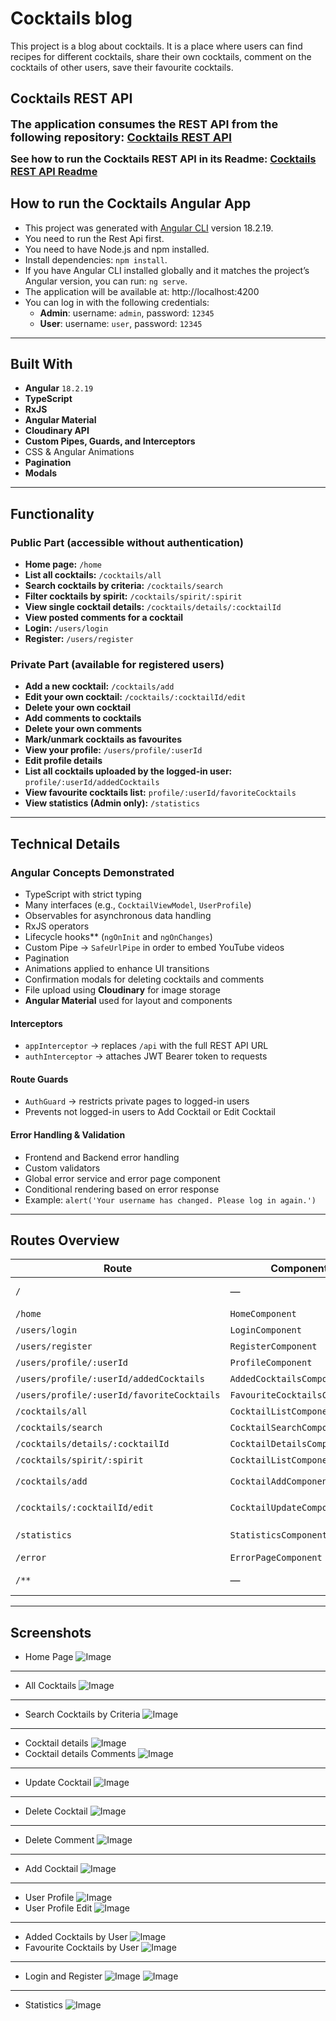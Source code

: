 # Cocktails blog

This project is a blog about cocktails. It is a place where users can find recipes for different cocktails, share their own cocktails, comment on the cocktails of other users, save their favourite cocktails.


## Cocktails REST API

**<span style="font-size: large;">The application consumes the REST API from the following repository: [Cocktails REST API](https://github.com/aleksandra-mileva/cocktails-rest-api)</span>**

**<span style="font-size: medium;">See how to run the Cocktails REST API in its Readme: [Cocktails REST API Readme](https://github.com/aleksandra-mileva/cocktails-rest-api/blob/main/README.md)</span>**

## How to run the Cocktails Angular App
- This project was generated with [Angular CLI](https://github.com/angular/angular-cli) version 18.2.19.
- You need to run the Rest Api first.
- You need to have Node.js and npm installed.
- Install dependencies: `npm install`.
- If you have Angular CLI installed globally and it matches the project’s Angular version, you can run: `ng serve`.
- The application will be available at: http://localhost:4200
- You can log in with the following credentials:
  - **Admin**: username: `admin`, password: `12345`
  - **User**: username: `user`, password: `12345`

---

## Built With
- **Angular** `18.2.19`
- **TypeScript**
- **RxJS**
- **Angular Material**
- **Cloudinary API**
- **Custom Pipes, Guards, and Interceptors**
- CSS & Angular Animations
- **Pagination**
- **Modals**

---

## Functionality

### Public Part (accessible without authentication)
- **Home page:** `/home`
- **List all cocktails:** `/cocktails/all`
- **Search cocktails by criteria:** `/cocktails/search`
- **Filter cocktails by spirit:** `/cocktails/spirit/:spirit`
- **View single cocktail details:** `/cocktails/details/:cocktailId`
- **View posted comments for a cocktail**
- **Login:** `/users/login`
- **Register:** `/users/register`

### Private Part (available for registered users)
- **Add a new cocktail:** `/cocktails/add`
- **Edit your own cocktail:** `/cocktails/:cocktailId/edit`
- **Delete your own cocktail**
- **Add comments to cocktails**
- **Delete your own comments**
- **Mark/unmark cocktails as favourites**
- **View your profile:** `/users/profile/:userId`
- **Edit profile details**
- **List all cocktails uploaded by the logged-in user:** `profile/:userId/addedCocktails`
- **View favourite cocktails list:** `profile/:userId/favoriteCocktails`
- **View statistics (Admin only):** `/statistics`

---

## Technical Details

### Angular Concepts Demonstrated
- TypeScript with strict typing
- Many interfaces (e.g., `CocktailViewModel`, `UserProfile`)
- Observables for asynchronous data handling
- RxJS operators
- Lifecycle hooks** (`ngOnInit` and `ngOnChanges`)
- Custom Pipe → `SafeUrlPipe` in order to embed YouTube videos
- Pagination
- Animations applied to enhance UI transitions
- Confirmation modals for deleting cocktails and comments
- File upload using **Cloudinary** for image storage
- **Angular Material** used for layout and components

#### Interceptors
- `appInterceptor` → replaces `/api` with the full REST API URL
- `authInterceptor` → attaches JWT Bearer token to requests

#### Route Guards
- `AuthGuard` → restricts private pages to logged-in users
- Prevents not logged-in users to Add Cocktail or Edit Cocktail

#### Error Handling & Validation
- Frontend and Backend error handling
- Custom validators
- Global error service and error page component
- Conditional rendering based on error response
- Example: `alert('Your username has changed. Please log in again.')`

---

## Routes Overview
| Route | Component | Notes |
|-------|-----------|-------|
| `/` | — | Redirects to `/home` |
| `/home` | `HomeComponent` | — |
| `/users/login` | `LoginComponent` | — |
| `/users/register` | `RegisterComponent` | — |
| `/users/profile/:userId` | `ProfileComponent` | — |
| `/users/profile/:userId/addedCocktails` | `AddedCocktailsComponent` | — |
| `/users/profile/:userId/favoriteCocktails` | `FavouriteCocktailsComponent` | — |
| `/cocktails/all` | `CocktailListComponent` | — |
| `/cocktails/search` | `CocktailSearchComponent` | — |
| `/cocktails/details/:cocktailId` | `CocktailDetailsComponent` | — |
| `/cocktails/spirit/:spirit` | `CocktailListComponent` | — |
| `/cocktails/add` | `CocktailAddComponent` | `AuthGuard` protected |
| `/cocktails/:cocktailId/edit` | `CocktailUpdateComponent` | `AuthGuard` protected |
| `/statistics` | `StatisticsComponent` | Admin only |
| `/error` | `ErrorPageComponent` | — |
| `/**` | — | Redirects to `/error` |

---

## Screenshots
- Home Page
![Image](https://github.com/user-attachments/assets/dc94664d-709c-4c86-8880-5fe73131008b)
---
- All Cocktails
![Image](https://github.com/user-attachments/assets/c5aca0e6-2742-4182-b663-0023092cdbf3)
---
- Search Cocktails by Criteria
  ![Image](https://github.com/user-attachments/assets/c6c44369-5d33-415c-a35d-3b6af0ccc8ba)
---
- Cocktail details
![Image](https://github.com/user-attachments/assets/e87ca2b7-da1b-42e0-8367-f4efe9ba5eea)
- Cocktail details Comments
![Image](https://github.com/user-attachments/assets/aab16f8e-a4da-4876-aa0e-4ac35fe0af7f)
---
- Update Cocktail
![Image](https://github.com/user-attachments/assets/fd9e8fb0-9a6d-418c-aaf6-2418de2685a0)
---
- Delete Cocktail
![Image](https://github.com/user-attachments/assets/98efe549-a294-4285-b00c-654f52f61b5d)
---
- Delete Comment
![Image](https://github.com/user-attachments/assets/a288acf4-023a-4e0e-810e-3549744832ca)
---
- Add Cocktail
![Image](https://github.com/user-attachments/assets/e35333e0-27ca-47f4-9df1-dbd982ff51d9)
---
- User Profile
![Image](https://github.com/user-attachments/assets/9ec28dc8-4432-40fc-b156-48fca0949c0c)
- User Profile Edit
![Image](https://github.com/user-attachments/assets/6b99e75c-948a-4da2-ad3c-1e4f9b6eacee)
---
- Added Cocktails by User
![Image](https://github.com/user-attachments/assets/4b52f7d9-3de9-449f-827f-ae191e8b8fa7)
- Favourite Cocktails by User
![Image](https://github.com/user-attachments/assets/59bc48e9-e52f-45de-ab2d-12ada7ee3a2d)
---
- Login and Register
![Image](https://github.com/user-attachments/assets/38acc104-de99-42d1-8a84-4d712d8b8f97)
![Image](https://github.com/user-attachments/assets/50179f58-fd1c-487b-95dc-1b5956f9dfc5)
---
- Statistics
![Image](https://github.com/user-attachments/assets/db177d5b-31db-4742-8fde-b99f12504a39)

